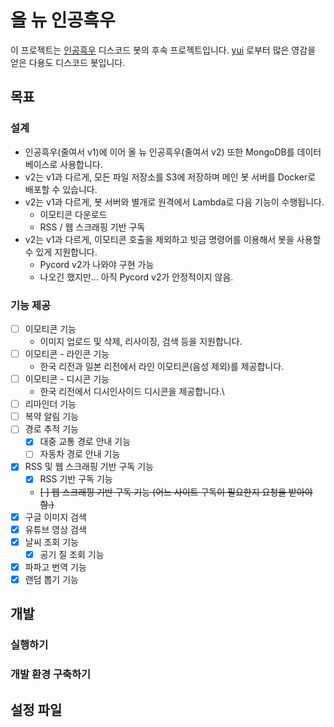 # 올 뉴 인공흑우

이 프로젝트는 [인공흑우](https://github.com/Hazealign/black-angus-bot) 디스코드 봇의 후속 프로젝트입니다. [yui](https://github.com/item4/yui) 로부터 많은 영감을 얻은 다용도 디스코드 봇입니다.

## 목표

### 설계

 - 인공흑우(줄여서 v1)에 이어 올 뉴 인공흑우(줄여서 v2) 또한 MongoDB를 데이터베이스로 사용합니다.
 - v2는 v1과 다르게, 모든 파일 저장소를 S3에 저장하며 메인 봇 서버를 Docker로 배포할 수 있습니다.
 - v2는 v1과 다르게, 봇 서버와 별개로 원격에서 Lambda로 다음 기능이 수행됩니다.
   - 이모티콘 다운로드
   - RSS / 웹 스크래핑 기반 구독
 - v2는 v1과 다르게, 이모티콘 호출을 제외하고 빗금 명령어를 이용해서 봇을 사용할 수 있게 지원합니다.
   - Pycord v2가 나와야 구현 가능
   - 나오긴 했지만... 아직 Pycord v2가 안정적이지 않음.

### 기능 제공

 - [ ] 이모티콘 기능
   - 이미지 업로드 및 삭제, 리사이징, 검색 등을 지원합니다.
 - [ ] 이모티콘 - 라인콘 기능
   - 한국 리전과 일본 리전에서 라인 이모티콘(음성 제외)를 제공합니다.
 - [ ] 이모티콘 - 디시콘 기능
   - 한국 리전에서 디시인사이드 디시콘을 제공합니다.\
 - [ ] 리마인더 기능
 - [ ] 복약 알림 기능
 - [ ] 경로 추적 기능
   - [x] 대중 교통 경로 안내 기능
   - [ ] 자동차 경로 안내 기능
 - [x] RSS 및 웹 스크래핑 기반 구독 기능
   - [x] RSS 기반 구독 기능
   - ~~[ ] 웹 스크래핑 기반 구독 기능 (어느 사이트 구독이 필요한지 요청을 받아야함.)~~
 - [x] 구글 이미지 검색
 - [x] 유튜브 영상 검색
 - [x] 날씨 조회 기능
   - [x] 공기 질 조회 기능
 - [x] 파파고 번역 기능
 - [x] 랜덤 뽑기 기능

## 개발

### 실행하기


### 개발 환경 구축하기


## 설정 파일
